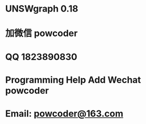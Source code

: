 # UNSWgraph 0.18
# 加微信 powcoder

# QQ 1823890830

# Programming Help Add Wechat powcoder

# Email: powcoder@163.com


